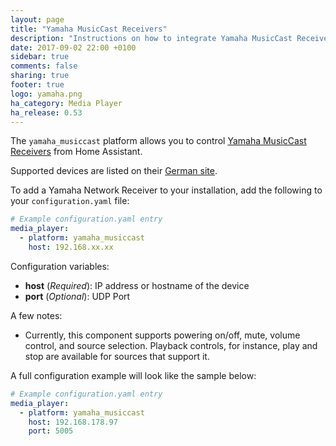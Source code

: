 ```yaml
---
layout: page
title: "Yamaha MusicCast Receivers"
description: "Instructions on how to integrate Yamaha MusicCast Receivers into Home Assistant."
date: 2017-09-02 22:00 +0100
sidebar: true
comments: false
sharing: true
footer: true
logo: yamaha.png
ha_category: Media Player
ha_release: 0.53
---
```


The `yamaha_musiccast` platform allows you to control [Yamaha MusicCast Receivers](https://usa.yamaha.com/products/audio_visual/hifi_components/index.html) from Home Assistant.

Supported devices are listed on their [German site](https://de.yamaha.com/de/products/contents/audio_visual/musiccast/products.html).

To add a Yamaha Network Receiver to your installation, add the following to your `configuration.yaml` file:

```yaml
# Example configuration.yaml entry
media_player:
  - platform: yamaha_musiccast
    host: 192.168.xx.xx
```
Configuration variables:

- **host** (*Required*): IP address or hostname of the device
- **port** (*Optional*): UDP Port

A few notes:

- Currently, this component supports powering on/off, mute, volume control, and source selection. Playback controls, for instance, play and stop are available for sources that support it.

A full configuration example will look like the sample below:
```yaml
# Example configuration.yaml entry
media_player:
  - platform: yamaha_musiccast
    host: 192.168.178.97
    port: 5005
```
